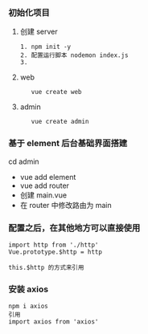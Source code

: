 ### 初始化项目

1. 创建 server
   ```
   1. npm init -y
   2. 配置运行脚本 nodemon index.js
   3.
   ```
2. web
   ```
      vue create web
   ```
3. admin
   ```
      vue create admin
   ```

### 基于 element 后台基础界面搭建

cd admin

- vue add element
- vue add router
- 创建 main.vue
- 在 router 中修改路由为 main

### 配置之后，在其他地方可以直接使用

```
import http from './http'
Vue.prototype.$http = http

this.$http 的方式来引用
```

### 安装 axios

```text
npm i axios
引用
import axios from 'axios'
```

###
